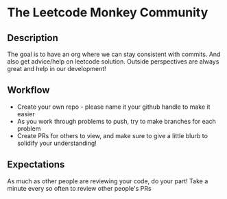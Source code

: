 # The Leetcode Monkey Community

## Description
The goal is to have an org where we can stay consistent with commits. And also get advice/help on leetcode solution. Outside perspectives are always great and help in our development!

## Workflow
- Create your own repo - please name it your github handle to make it easier
- As you work through problems to push, try to make branches for each problem
- Create PRs for others to view, and make sure to give a little blurb to solidify your understanding!

## Expectations
As much as other people are reviewing your code, do your part! Take a minute every so often to review other people's PRs

